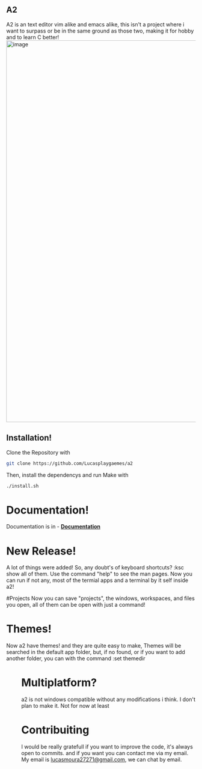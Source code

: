 ## A2
A2 is an text editor vim alike and emacs alike, this isn't a project where i want to surpass or be in the same ground as those two, making it for hobby and to learn C better!
<img width="1920" height="1016" alt="image" src="https://github.com/user-attachments/assets/e3daf5d7-c7c5-4f83-b85d-756793cd2e5b" />



## Installation!
Clone the Repository with
```bash
git clone https://github.com/Lucasplaygaemes/a2
```
Then, install the dependencys and run Make with
```bash
./install.sh
```

# Documentation!
Documentation is in - [**Documentation**](./index.md)
# New Release!
A lot of things were added! So, any doubt's of keyboard shortcuts? :ksc show all of them.
Use the command "help" to see the man pages.
Now you can run if not any, most of the termial apps and a terminal by it self inside a2!

#Projects
Now you can save "projects", the windows, workspaces, and files you open, all of them can be open with just a command!

# Themes!
Now a2 have themes! and they are quite easy to make, Themes will be searched in the default app folder, but, if no found, or if you want to add another folder, you can with the command :set themedir <dir>

# Multiplatform?
a2 is not windows compatible without any modifications i think. I don't plan to make it. Not for now at least

# Contribuiting
I would be really gratefull if you want to improve the code, it's always open to commits. and if you want you can contact me via my email. My email is lucasmoura27271@gmail.com, we can chat by email.
